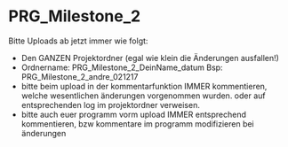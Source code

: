 # PRG_Milestone_2

Bitte Uploads ab jetzt immer wie folgt:

- Den GANZEN Projektordner (egal wie klein die Änderungen ausfallen!)
- Ordnername: PRG_Milestone_2_DeinName_datum
  Bsp: PRG_Milestone_2_andre_021217
- bitte beim upload in der kommentarfunktion IMMER kommentieren, welche wesentlichen änderungen vorgenommen wurden. oder auf entsprechenden log im projektordner verweisen.
- bitte auch euer programm vorm upload IMMER entsprechend kommentieren, bzw kommentare im programm modifizieren bei änderungen
